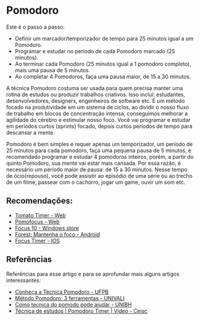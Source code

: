 # Pomodoro

Este é o passo a passo:

- Definir um marcador/temporizador de tempo para 25 minutos igual a um Pomodoro.
- Programar e estudar no período de cada Pomodoro marcado (25 minutos).
- Ao terminar cada Pomodoro (25 minutos igual a 1 pomodoro completo), mais uma
  pausa de 5 minutos.
- Ao completar 4 Pomodoros, faça uma pausa maior, de 15 a 30 minutos.

A técnica Pomodoro costuma ser usada para quem precisa manter uma rotina de
estudos ou produzir trabalhos criativos. Isso inclui: estudantes, desenvolvedores, designers, engenheiros de software etc.
É um método focado na produtividade em um sistema de ciclos, ao dividir o nosso
fluxo de trabalho em blocos de concentração intensa, conseguimos melhorar a
agilidade do cérebro e estimular nosso foco.
Você vai programar e estudar em períodos curtos (sprints) focado, depois curtos
períodos de tempo para descansar a mente.

Pomodoro é bem simples e requer apenas um temporizador, um período de
25 minutos para cada pomodoro, faça uma pequena pausa de 5 minutos, é recomendado
programar e estudar 4 pomodoros inteiros, porém, a partir do quinto Pomodoro,
sua mente vai estar mais cansada. Por essa razão, é necessário um período maior
de pausa: de 15 a 30 minutos.
Nesse tempo de ócio(repouso), você pode assistir ao episódio de uma série ou ao
trecho de um filme, passear com o cachorro, jogar um game, ouvir um som etc.

## Recomendações:

- [Tomato Timer - Web](https://tomato-timer.com/)
- [Pomofocus - Web](https://pomofocus.io/)
- [Focus 10 - Windows store](https://www.microsoft.com/pt-br/p/focus-10/9nblggh5g2xh#activetab=pivot:overviewtab)
- [Forest: Mantenha o foco - Android](https://play.google.com/store/apps/details?id=cc.forestapp&hl=pt_BR&gl=US)
- [Focus Timer - IOS](https://apps.apple.com/br/app/pomodoro-focus-timer/id1440911969)

## Referências

Referências para esse artigo e para se aprofundar mais alguns artigos interessantes:

- [Conheça a Técnica Pomodoro - UFPB](http://www.uead.ufpb.br/index.php/11468/)
- [Método Pomodoro: 3 ferramentas - UNIVALI](https://ead.univali.br/blog/metodo-pomodoro-ferramenta-gestao-tempo)
- [Como tecnica do pomodo pode ajudar - UNIBH](https://www.unibh.br/blog/como-a-tecnica-do-pomodoro-pode-ajudar-nos-estudos-para-o-vestibular/)
- [Técnica de estudos | Pomodoro Timer | Video - Ceisc](https://www.youtube.com/watch?v=gPYn-GROXhg)
